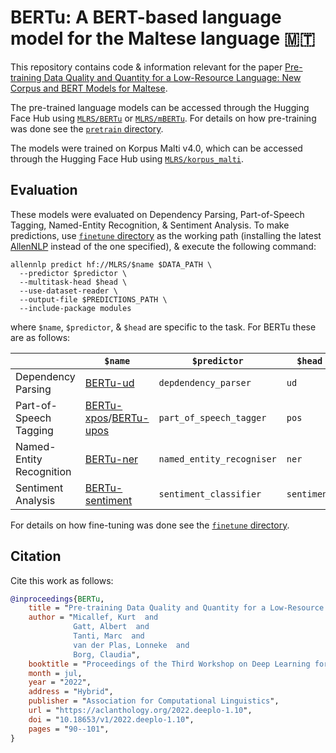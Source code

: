 # BERTu: A BERT-based language model for the Maltese language :malta:

This repository contains code & information relevant for the paper [Pre-training Data Quality and Quantity for a Low-Resource Language: New Corpus and BERT Models for Maltese](https://aclanthology.org/2022.deeplo-1.10/).

The pre-trained language models can be accessed through the Hugging Face Hub using [`MLRS/BERTu`](https://huggingface.co/MLRS/BERTu) or [`MLRS/mBERTu`](https://huggingface.co/MLRS/mBERTu).
For details on how pre-training was done see the [`pretrain` directory](pretrain).

The models were trained on Korpus Malti v4.0, which can be accessed through the Hugging Face Hub using [`MLRS/korpus_malti`](https://huggingface.co/datasets/MLRS/korpus_malti).


## Evaluation

These models were evaluated on Dependency Parsing, Part-of-Speech Tagging, Named-Entity Recognition, & Sentiment Analysis.
To make predictions, use [`finetune` directory](finetune) as the working path (installing the latest [AllenNLP](https://github.com/allenai/allennlp) instead of the one specified), & execute the following command:

```shell
allennlp predict hf://MLRS/$name $DATA_PATH \
  --predictor $predictor \
  --multitask-head $head \
  --use-dataset-reader \
  --output-file $PREDICTIONS_PATH \
  --include-package modules
```

where `$name`, `$predictor`, & `$head` are specific to the task.
For BERTu these are as follows:

|                          | `$name`                                                                                                   | `$predictor`              | `$head`      |
|--------------------------|-----------------------------------------------------------------------------------------------------------|-------------------------|--------------|
| Dependency Parsing       | [BERTu-ud](https://huggingface.co/MLRS/BERTu-ud)                                                          |`depdendency_parser`      | `ud`         |
| Part-of-Speech Tagging   | [BERTu-xpos](https://huggingface.co/MLRS/BERTu-xpos)/[BERTu-upos](https://huggingface.co/MLRS/BERTu-upos) |`part_of_speech_tagger`   | `pos`        |
| Named-Entity Recognition | [BERTu-ner](https://huggingface.co/MLRS/BERTu-ner)                                                        |`named_entity_recogniser` | `ner`        |
| Sentiment Analysis       | [BERTu-sentiment](https://huggingface.co/MLRS/BERTu-sentiment)                                            |`sentiment_classifier`    | `sentiment`  |

For details on how fine-tuning was done see the [`finetune` directory](finetune).

## Citation

Cite this work as follows: 

```bibtex
@inproceedings{BERTu,
    title = "Pre-training Data Quality and Quantity for a Low-Resource Language: New Corpus and {BERT} Models for {M}altese",
    author = "Micallef, Kurt  and
              Gatt, Albert  and
              Tanti, Marc  and
              van der Plas, Lonneke  and
              Borg, Claudia",
    booktitle = "Proceedings of the Third Workshop on Deep Learning for Low-Resource Natural Language Processing",
    month = jul,
    year = "2022",
    address = "Hybrid",
    publisher = "Association for Computational Linguistics",
    url = "https://aclanthology.org/2022.deeplo-1.10",
    doi = "10.18653/v1/2022.deeplo-1.10",
    pages = "90--101",
}
```

